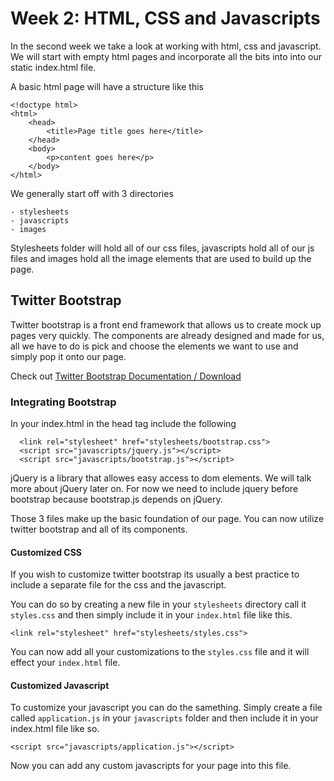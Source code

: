 # Week 2: HTML, CSS and Javascripts

In the second week we take a look at working with html, css and javascript. We will start with empty html pages and incorporate all the bits into into our static index.html file.

A basic html page will have a structure like this

    <!doctype html>
    <html>
        <head>
            <title>Page title goes here</title>
        </head>
        <body>
            <p>content goes here</p>
        </body>
    </html>
    
We generally start off with 3 directories 

	- stylesheets
	- javascripts
	- images
	
Stylesheets folder will hold all of our css files, javascripts hold all of our js files and images hold all the image elements that are used to build up the page.

## Twitter Bootstrap

Twitter bootstrap is a front end framework that allows us to create mock up pages very quickly. The components are already designed and made for us, all we have to do is pick and choose the elements we want to use and simply pop it onto our page. 

Check out [Twitter Bootstrap Documentation / Download](http://getbootstrap.com)

### Integrating Bootstrap

In your index.html in the head tag include the following

	  <link rel="stylesheet" href="stylesheets/bootstrap.css">
	  <script src="javascripts/jquery.js"></script>
	  <script src="javascripts/bootstrap.js"></script>
	  
jQuery is a library that allowes easy access to dom elements. We will talk more about jQuery later on. For now we need to include jquery before bootstrap because bootstrap.js depends on jQuery.

Those 3 files make up the basic foundation of our page. You can now utilize twitter bootstrap and all of its components. 

#### Customized CSS

If you wish to customize twitter bootstrap its usually a best practice to include a separate file for the css and the javascript.

You can do so by creating a new file in your `stylesheets` directory call it `styles.css` and then simply include it in your `index.html` file like this.

	<link rel="stylesheet" href="stylesheets/styles.css">
	
You can now add all your customizations to the `styles.css` file and it will effect your `index.html` file.

#### Customized Javascript

To customize your javascript you can do the samething. Simply create a file called `application.js` in your `javascripts` folder and then include it in your index.html file like so.

	<script src="javascripts/application.js"></script>
	
Now you can add any custom javascripts for your page into this file.



